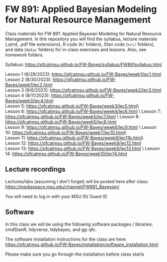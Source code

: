 # FW 891: Applied Bayesian Modeling for Natural Resource Management

Class materials for FW 891: Applied Bayesian Modeling for Natural
Resource Management. In this repository you will find the syllabus,
lecture materials (.qmd, .pdf file extensions), R code (`R/` folders),
Stan code (`src/` folders), and data (`data/` folders) for in-class
exercises and lessons. Also, see homework folders.

Syllabus:
<https://qfcatmsu.github.io/FW-Bayes/syllabus/FW891syllabus.html>

Lesson 1 (8/28/2023):
<https://qfcatmsu.github.io/FW-Bayes/week1/lec1.html>  
Lesson 2 (8/30/2023):
<https://qfcatmsu.github.io/FW-Bayes/week1/lec2.html>  
Lesson 3 (9/6/2023):
<https://qfcatmsu.github.io/FW-Bayes/week2/lec3.html>  
Lesson 4 (9/11/2023):
<https://qfcatmsu.github.io/FW-Bayes/week3/lec4.html>  
Lesson 5: <https://qfcatmsu.github.io/FW-Bayes/week3/lec5.html>\  
Lesson 6: <https://qfcatmsu.github.io/FW-Bayes/week4/lec6.html> \ 
Lesson 7: <https://qfcatmsu.github.io/FW-Bayes/week5/lec7.html> \ 
Lesson 8: <https://qfcatmsu.github.io/FW-Bayes/week5/lec8.html>\
Lesson 9: <https://qfcatmsu.github.io/FW-Bayes/week6/lec9.html> \ 
Lesson 10: <https://qfcatmsu.github.io/FW-Bayes/week7/lec10.html>\  
Lesson 11: <https://qfcatmsu.github.io/FW-Bayes/week8/lec11b.html>\  
Lesson 12: <https://qfcatmsu.github.io/FW-Bayes/week9/lec12.html>\
Lesson 13: <https://qfcatmsu.github.io/FW-Bayes/week9/lec13.html> \ 
Lesson 14: <https://qfcatmsu.github.io/FW-Bayes/week10/lec14.html>  

## Lecture recordings

Lectures/labs (assuming I don’t forget) will be posted here after
class:  
<https://mediaspace.msu.edu/channel/FW891_Bayesian/>  
  
You will need to log in with your MSU ID/ Guest ID

## Software

In this class we will be using the following software packages /
libraries: cmdStanR, tidyverse, tidybayes, and gg-qfc.

The software installation instructions for the class are here:  
<a
href="https://qfcatmsu.github.io/FW-Bayes/installation/software_installation.html"
target="_blank">https://qfcatmsu.github.io/FW-Bayes/installation/software_installation.html</a>

Please make sure you go through the installation before class starts
